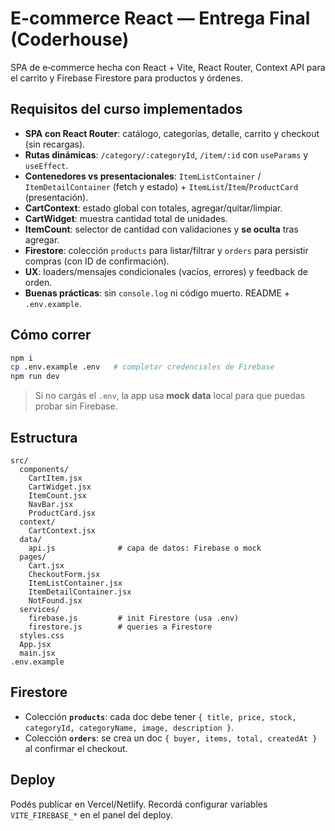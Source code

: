# E-commerce React — Entrega Final (Coderhouse)

SPA de e‑commerce hecha con React + Vite, React Router, Context API para el carrito y Firebase Firestore para productos y órdenes.

## Requisitos del curso implementados
- **SPA con React Router**: catálogo, categorías, detalle, carrito y checkout (sin recargas).
- **Rutas dinámicas**: `/category/:categoryId`, `/item/:id` con `useParams` y `useEffect`.
- **Contenedores vs presentacionales**: `ItemListContainer` / `ItemDetailContainer` (fetch y estado) + `ItemList`/`Item`/`ProductCard` (presentación).
- **CartContext**: estado global con totales, agregar/quitar/limpiar.
- **CartWidget**: muestra cantidad total de unidades.
- **ItemCount**: selector de cantidad con validaciones y **se oculta** tras agregar.
- **Firestore**: colección `products` para listar/filtrar y `orders` para persistir compras (con ID de confirmación).
- **UX**: loaders/mensajes condicionales (vacíos, errores) y feedback de orden.
- **Buenas prácticas**: sin `console.log` ni código muerto. README + `.env.example`.

## Cómo correr
```bash
npm i
cp .env.example .env   # completar credenciales de Firebase
npm run dev
```

> Si no cargás el `.env`, la app usa **mock data** local para que puedas probar sin Firebase.

## Estructura
```
src/
  components/
    CartItem.jsx
    CartWidget.jsx
    ItemCount.jsx
    NavBar.jsx
    ProductCard.jsx
  context/
    CartContext.jsx
  data/
    api.js              # capa de datos: Firebase o mock
  pages/
    Cart.jsx
    CheckoutForm.jsx
    ItemListContainer.jsx
    ItemDetailContainer.jsx
    NotFound.jsx
  services/
    firebase.js         # init Firestore (usa .env)
    firestore.js        # queries a Firestore
  styles.css
  App.jsx
  main.jsx
.env.example
```

## Firestore
- Colección **`products`**: cada doc debe tener `{ title, price, stock, categoryId, categoryName, image, description }`.
- Colección **`orders`**: se crea un doc `{ buyer, items, total, createdAt }` al confirmar el checkout.

## Deploy
Podés publicar en Vercel/Netlify. Recordá configurar variables `VITE_FIREBASE_*` en el panel del deploy.
